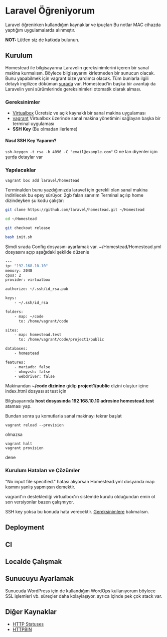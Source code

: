 
# Laravel Öğreniyorum
Laravel öğrenirken kullandığım kaynaklar ve ipuçları
Bu notlar MAC cihazda yaptığım uygulamalarda alınmıştır. 

**NOT:** Lütfen siz de katkıda bulunun.

## Kurulum
Homestead ile bilgisayarına Laravelin gereksinimlerini içeren bir sanal makina kurmalısın. Böylece bilgisayarını kirletmeden bir sunucun olacak. Bunu yapabilmek için vagrant bize yardımcı olacak. Tüm bunlarla ilgili detaylı ingilizce döküman [şurada](https://laravel.com/docs/6.x/homestead) var. Homestead'in başka bir avantajı da Laravelin yeni sürümlerinde gereksinimleri otomatik olarak alması.
### Gereksinimler

 - [Virtualbox](https://www.virtualbox.org/wiki/Downloads) Ücretsiz ve açık kaynaklı bir sanal makina uygulaması
 - [vagrant](https://www.vagrantup.com/downloads.html) Virtualbox üzerinde sanal makina yönetimini sağlayan başka bir terminal uygulaması
 - **SSH Key** (Bu olmadan ilerleme)

#### Nasıl SSH Key Yaparım?
`ssh-keygen -t rsa -b 4096 -C "email@example.com"`
O ne lan diyenler için [şurda](https://docs.gitlab.com/ee/ssh/README.html#generating-a-new-ssh-key-pair) detaylar var

### Yapılacaklar

```sh
vagrant box add laravel/homestead
```
Terminalden bunu yazdığımızda laravel için gerekli olan sanal makina indirilecek bu epey sürüyor. 2gb falan sanırım
Terminal açılıp home dizindeyken şu kodu çalıştır:
```sh
git clone https://github.com/laravel/homestead.git ~/Homestead
```
```sh
cd ~/Homestead

git checkout release
```

```sh
bash init.sh
```

Şimdi sırada Config dosyasını ayarlamak var.  ~/Homestead/Homestead.yml dosyasını açıp aşağıdaki şekilde düzenle

```sh
---
ip: "192.168.10.10"
memory: 2048
cpus: 2
provider: virtualbox

authorize: ~/.ssh/id_rsa.pub

keys:
    - ~/.ssh/id_rsa

folders:
    - map: ~/code
      to: /home/vagrant/code

sites:
    - map: homestead.test
      to: /home/vagrant/code/project1/public

databases:
    - homestead

features:
    - mariadb: false
    - ohmyzsh: false
    - webdriver: false

```
Makinandan **~/code dizinine** gidip **project1/public** dizini oluştur içine index.html dosyası at test için

Bilgisayarında **host dosyasında 192.168.10.10 adresine homestead.test** ataması yap.

Bundan sonra şu komutlarla sanal makinayı tekrar başlat

    vagrant reload --provision

olmazsa

    vagrant halt
    vagrant provision

dene


### Kurulum Hataları ve Çözümler
"No input file specified." hatası alıyorsan Homestead.yml dosyanda map kısmını yanlış yapmışsın demektir.

vagrant'ın desteklediği virtualbox'ın sistemde kurulu olduğundan emin ol son versiyonlar bazen çalışmıyor.

SSH key yoksa bu konuda hata verecektir. [Gereksinimlere](#Gereksinimler) bakmalısın.


## Deployment

## CI

## Localde Çalışmak

## Sunucuyu Ayarlamak
Sunucuda WordPress için de kullandığım WordOps kullanıyorum böylece SSL işlemleri vb. süreçler daha kolaylaşıyor. ayrıca içinde pek çok stack var.

## Diğer Kaynaklar
- [HTTP Statuses](https://httpstatuses.com/)
- [HTTPBIN](http://httpbin.org)

